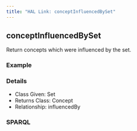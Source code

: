 ```yaml
---
title: "HAL Link: conceptInfluencedBySet"
---
```


## conceptInfluencedBySet

Return concepts which were influenced by the set.

### Example




### Details

* Class Given: Set
* Returns Class: Concept
* Relationship: influencedBy


### SPARQL
```

```

